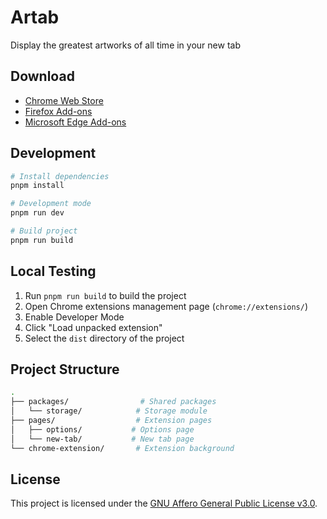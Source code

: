 # Artab

Display the greatest artworks of all time in your new tab

## Download

- [Chrome Web Store](https://chromewebstore.google.com/detail/artab-new-tab-new-art/cphdjiacoelggmgfopmgmljdnhmlhici)
- [Firefox Add-ons](https://addons.mozilla.org/en-US/firefox/addon/artab/)
- [Microsoft Edge Add-ons](https://microsoftedge.microsoft.com/addons/detail/artab-new-tab-with-art/cioaigkjcjchlohhapcdnldoggnmpmih)

## Development

```bash
# Install dependencies
pnpm install

# Development mode
pnpm run dev

# Build project
pnpm run build
```

## Local Testing

1. Run `pnpm run build` to build the project
2. Open Chrome extensions management page (`chrome://extensions/`)
3. Enable Developer Mode
4. Click "Load unpacked extension"
5. Select the `dist` directory of the project

## Project Structure

```bash
.
├── packages/                # Shared packages
│   └── storage/            # Storage module
├── pages/                  # Extension pages
│   ├── options/           # Options page
│   └── new-tab/           # New tab page
└── chrome-extension/       # Extension background
```

## License

This project is licensed under the [GNU Affero General Public License v3.0](LICENSE).
